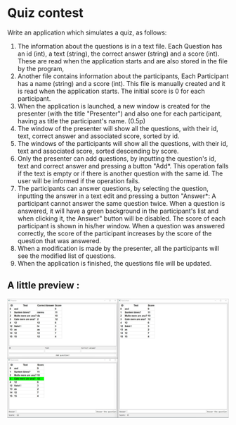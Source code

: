 # Quiz contest

Write an application which simulates a quiz, as follows:
1. The information about the questions is in a text file. Each Question has an id (int), a text (string), the
correct answer (string) and a score (int). These are read when the application starts and are also stored
in the file by the program,
2. Another file contains information about the participants, Each Participant has a name (string) and a
score (int). This file is manually created and it is read when the application starts. The initial score is 0
for each participant.
3. When the application is launched, a new window is created for the presenter (with the title
"Presenter") and also one for each participant, having as title the participant's name. (0.5p)
4. The window of the presenter will show all the questions, with their id, text, correct answer and
associated score, sorted by id.
5. The windows of the participants will show all the questions, with their id, text and associated score,
sorted descending by score. 
6. Only the presenter can add questions, by inputting the question's id, text and correct answer and
pressing a button "Add*. This operation falls if the text is empty or if there is another question with
the same id. The user will be informed if the operation fails.
7. The participants can answer questions, by selecting the question, inputting the answer in a text edit
and pressing a button "Answer*:  A participant cannot answer the same question twice. When a question is answered, it will
have a green background in the participant's list and when clicking it, the Answer" button
will be disabled. 
The score of each participant is shown in his/her window. When a question was answered
correctly, the score of the participant increases by the score of the question that was
answered. 
8. When a modification is made by the presenter, all the participants will see the modified list of
questions.
9. When the application is finished, the questions file will be updated.
<h2>A little preview : </h2>
<img src="images/quiz.jpg">
